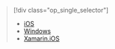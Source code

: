 > [!div class="op_single_selector"]
>- [iOS](../articles/app-service-mobile/app-service-mobile-ios-get-started-push.md)
>- [Windows](../articles/app-service-mobile/app-service-mobile-windows-store-dotnet-get-started-push.md)
>- [Xamarin.iOS](../articles/app-service-mobile/app-service-mobile-xamarin-ios-get-started-push.md)

<!---HONumber=Mooncake_0919_2016-->